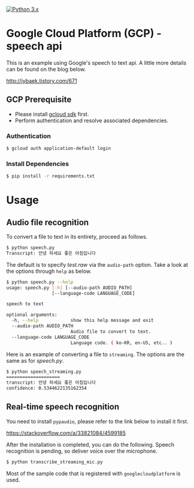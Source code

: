 [![Python 3.x](https://img.shields.io/badge/python-3.x-green.svg)](https://www.python.org/downloads/release/python-360/)

# Google Cloud Platform (GCP) - speech api
This is an example using Google's speech to text api. A little more details can be found on the blog below.

http://jybaek.tistory.com/671

## GCP Prerequisite
  - Please install [gcloud sdk](https://cloud.google.com/sdk/) first.
  - Perform authentication and resolve associated dependencies.

### Authentication
```bash
$ gcloud auth application-default login
```

### Install Dependencies
```bash
$ pip install -r requirements.txt
```

# Usage

## Audio file recognition
To convert a file to text in its entirety, proceed as follows.
```bash
$ python speech.py
Transcript: 안녕 하세요 좋은 아침입니다
```

The default is to specify _test.raw_ via the `audio-path` option.
Take a look at the options through `help` as below.
```bash
$ python speech.py --help
usage: speech.py [-h] [--audio-path AUDIO_PATH]
                 [--language-code LANGUAGE_CODE]

speech to text

optional arguments:
  -h, --help            show this help message and exit
  --audio-path AUDIO_PATH
                        Audio file to convert to text.
  --language-code LANGUAGE_CODE
                        Language code. ( ko-KR, en-US, etc.. )
```

Here is an example of converting a file to `streaming`.
The options are the same as for _speech.py_.
```bash
$ python speech_streaming.py
====================
transcript: 안녕 하세요 좋은 아침입니다
confidence: 0.5344622135162354
```

## Real-time speech recognition
You need to install `pypaudio`, please refer to the link below to install it first.

https://stackoverflow.com/a/33821084/4599185

After the installation is completed, you can do the following. Speech recognition is pending, so deliver voice over the microphone.
```bash
$ python transcribe_streaming_mic.py
```

Most of the sample code that is registered with `googlecloudplatform` is used.
